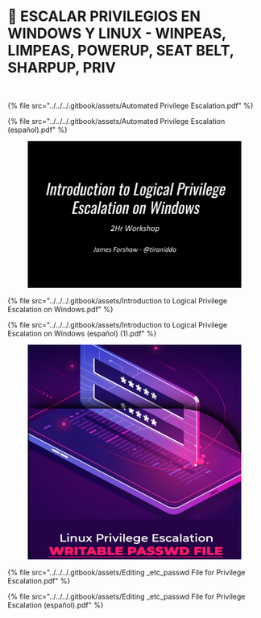 # 👑 ESCALAR PRIVILEGIOS EN WINDOWS Y LINUX - WINPEAS, LIMPEAS, POWERUP, SEAT BELT, SHARPUP, PRIV



<figure><img src="../../../.gitbook/assets/Automated-Privilege-Escalation-español-pdf.png" alt=""><figcaption></figcaption></figure>

{% file src="../../../.gitbook/assets/Automated Privilege Escalation.pdf" %}



{% file src="../../../.gitbook/assets/Automated Privilege Escalation (español).pdf" %}



<figure><img src="../../../.gitbook/assets/Introduction-to-Logical-Privilege-Escalation-on-Windows-pdf.png" alt=""><figcaption></figcaption></figure>



{% file src="../../../.gitbook/assets/Introduction to Logical Privilege Escalation on Windows.pdf" %}



{% file src="../../../.gitbook/assets/Introduction to Logical Privilege Escalation on Windows (español) (1).pdf" %}



<figure><img src="../../../.gitbook/assets/Editing-_etc_passwd-File-for-Privilege-Escalation-pdf.png" alt=""><figcaption></figcaption></figure>



{% file src="../../../.gitbook/assets/Editing _etc_passwd File for Privilege Escalation.pdf" %}



{% file src="../../../.gitbook/assets/Editing _etc_passwd File for Privilege Escalation (español).pdf" %}
